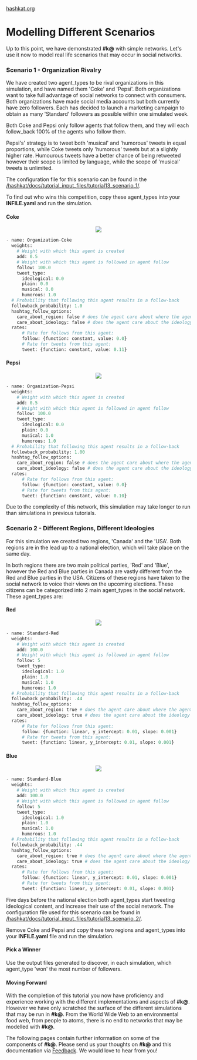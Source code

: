 [hashkat.org](http://hashkat.org)

# Modelling Different Scenarios

Up to this point, we have demonstrated **#k@** with simple networks. Let's use it now to model real life scenarios that may occur in social networks.

### Scenario 1 - Organization Rivalry

We have created two agent_types to be rival organizations in this simulation, and have named them 'Coke' and 'Pepsi'.  Both organizations want to take full advantage of social networks to connect with consumers.  Both organizations have made social media accounts but both currently have zero followers.  Each has decided to launch a marketing campaign to obtain as many 'Standard' followers as possible within one simulated week.

Both Coke and Pepsi only follow agents that follow them, and they will each follow_back 100% of the agents who follow them.

Pepsi's' strategy is to tweet both 'musical' and 'humorous' tweets in equal proportions, while Coke tweets only 'humorous' tweets but at a slightly higher rate. Humourous tweets have a better chance of being retweeted however their scope is limited by language, while the scope of 'musical' tweets is unlimited.

The configuration file for this scenario can be found in the [/hashkat/docs/tutorial_input_files/tutorial13_scenario_1/](https://github.com/hashkat/hashkat/blob/master/docs/tutorial_input_files/tutorial13_scenario_1/INFILE.yaml). 

To find out who wins this competition, copy these agent_types into your **INFILE.yaml** and run the simulation.  

#### Coke

<center>
<img src='../img/trading_cards/organization_coke_card.jpg'>
</center>

```python
- name: Organization-Coke
  weights:
    # Weight with which this agent is created
    add: 0.5
    # Weight with which this agent is followed in agent follow
    follow: 100.0
    tweet_type:
      ideological: 0.0
      plain: 0.0
      musical: 0.0
      humorous: 1.0
  # Probability that following this agent results in a follow-back
  followback_probability: 1.0
  hashtag_follow_options:
    care_about_region: false # does the agent care about where the agent they will follow is from?
    care_about_ideology: false # does the agent care about the ideology of the agent they will follow?
  rates:
      # Rate for follows from this agent:
      follow: {function: constant, value: 0.0}
      # Rate for tweets from this agent:
      tweet: {function: constant, value: 0.11}
```

#### Pepsi

<center>
<img src='../img/trading_cards/organization_pepsi_card.jpg'>
</center>

```python
- name: Organization-Pepsi
  weights:
    # Weight with which this agent is created
    add: 0.5
    # Weight with which this agent is followed in agent follow
    follow: 100.0
    tweet_type:
      ideological: 0.0
      plain: 0.0
      musical: 1.0
      humorous: 1.0
  # Probability that following this agent results in a follow-back
  followback_probability: 1.00
  hashtag_follow_options:
    care_about_region: false # does the agent care about where the agent they will follow is from?
    care_about_ideology: false # does the agent care about the ideology of the agent they will follow?
  rates:
      # Rate for follows from this agent:
      follow: {function: constant, value: 0.0}
      # Rate for tweets from this agent:
      tweet: {function: constant, value: 0.10}
```
Due to the complexity of this network, this simulation may take longer to run than simulations in previous tutorials.

### Scenario 2 - Different Regions, Different Ideologies

For this simulation we created two regions, 'Canada' and the 'USA'.  Both regions are in the lead up to a national election, which will take place on the same day. 

In both regions there are two main political parties, 'Red' and 'Blue', however the Red and Blue parties in Canada are vastly different from the Red and Blue parties in the USA.  Citizens of these regions have taken to the social network to voice their views on the upcoming elections. These citizens can be categorized into 2 main agent_types in the social network. These agent_types are:

#### Red

<center>
<img src='../img/trading_cards/standard_red_card.jpg'>
</center>

```python
- name: Standard-Red
  weights:
    # Weight with which this agent is created
    add: 100.0
    # Weight with which this agent is followed in agent follow
    follow: 5
    tweet_type:
      ideological: 1.0
      plain: 1.0
      musical: 1.0
      humorous: 1.0
  # Probability that following this agent results in a follow-back
  followback_probability: .44
  hashtag_follow_options:
    care_about_region: true # does the agent care about where the agent they will follow is from?
    care_about_ideology: true # does the agent care about the ideology of the agent they will follow?
  rates: 
      # Rate for follows from this agent:
      follow: {function: linear, y_intercept: 0.01, slope: 0.001}
      # Rate for tweets from this agent:
      tweet: {function: linear, y_intercept: 0.01, slope: 0.001}
```

#### Blue

<center>
<img src='../img/trading_cards/standard_blue_card.jpg'>
</center>

```python
- name: Standard-Blue
  weights:
    # Weight with which this agent is created
    add: 100.0
    # Weight with which this agent is followed in agent follow
    follow: 5
    tweet_type:
      ideological: 1.0
      plain: 1.0
      musical: 1.0
      humorous: 1.0
  # Probability that following this agent results in a follow-back
  followback_probability: .44
  hashtag_follow_options:
    care_about_region: true # does the agent care about where the agent they will follow is from?
    care_about_ideology: true # does the agent care about the ideology of the agent they will follow?
  rates:
      # Rate for follows from this agent:
      follow: {function: linear, y_intercept: 0.01, slope: 0.001}
      # Rate for tweets from this agent:
      tweet: {function: linear, y_intercept: 0.01, slope: 0.001}
```

Five days before the national election both agent_types start tweeting ideological content, and increase their use of the social network. The configuration file used for this scenario can be found in [/hashkat/docs/tutorial_input_files/tutorial13_scenario_2/](https://github.com/hashkat/hashkat/blob/master/docs/tutorial_input_files/tutorial13_scenario_2/INFILE.yaml). 

Remove Coke and Pepsi and copy these two regions and agent_types into your **INFILE.yaml** file and run the simulation.  

#### Pick a Winner

Use the output files generated to discover, in each simulation, which agent_type 'won' the most number of followers.

#### Moving Forward

With the completion of this tutorial you now have proficiency and experience working with the different implementations and aspects of **#k@**. However we have only scratched the surface of the different simulations that may be run in **#k@**. From the World Wide Web to an environmental food web, from people to atoms, there is no end to networks that may be modelled with **#k@**. 

The following pages contain further information on some of the components of **#k@**.  Please send us your thoughts on **#k@** and this documentation via [Feedback](http://docs.hashkat.org/en/latest/feedback/). We would love to hear from you!
